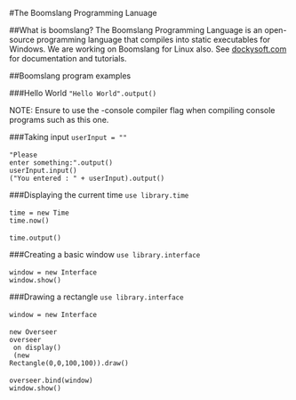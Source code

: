 #The Boomslang Programming Lanuage

##What is boomslang?
The Boomslang Programming Language is an open-source programming language that compiles into static executables for Windows. We are working on Boomslang for Linux also. See <a href="http://dockysoft.com/boomslang">dockysoft.com</a> for documentation and tutorials.

##Boomslang program examples

###Hello World
<code>"Hello World".output()</code>

NOTE: Ensure to use the -console compiler flag when compiling console programs such as this one.

###Taking input
<code>userInput = ""</code><br>
<br>
<code>"Please enter something:".output()</code><br>
<code>userInput.input()</code><br>
<code>("You entered : " + userInput).output()</code><br>

###Displaying the current time
<code>use library.time</code><br>
<br>
<code>time = new Time</code><br>
<code>time.now()</code><br>
<br>
<code>time.output()</code>

###Creating a basic window
<code>use library.interface</code><br>
<br>
<code>window = new Interface</code><br>
<code>window.show()</code><br>

###Drawing a rectangle
<code>use library.interface</code><br>
<br>
<code>window = new Interface</code><br>
<br>
<code>new Overseer overseer</code><br>
<code>        on display()</code><br>
<code>                (new Rectangle(0,0,100,100)).draw()</code><br>
<br>
<code>overseer.bind(window)</code><br>
<code>window.show()</code><br>

